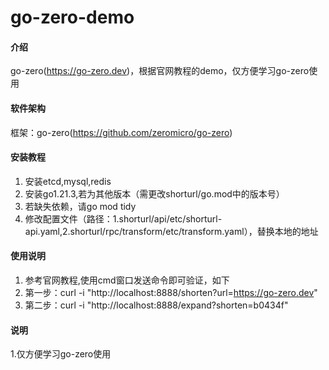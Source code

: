 # go-zero-demo

#### 介绍
go-zero(https://go-zero.dev)，根据官网教程的demo，仅方便学习go-zero使用

#### 软件架构
框架：go-zero(https://github.com/zeromicro/go-zero)


#### 安装教程

1.  安装etcd,mysql,redis
2.  安装go1.21.3,若为其他版本（需更改shorturl/go.mod中的版本号）
3.  若缺失依赖，请go mod tidy
4.  修改配置文件（路径：1.shorturl/api/etc/shorturl-api.yaml,2.shorturl/rpc/transform/etc/transform.yaml），替换本地的地址

#### 使用说明

1.  参考官网教程,使用cmd窗口发送命令即可验证，如下
2.  第一步：curl -i "http://localhost:8888/shorten?url=https://go-zero.dev"
3.  第二步：curl -i "http://localhost:8888/expand?shorten=b0434f"

#### 说明

1.仅方便学习go-zero使用

